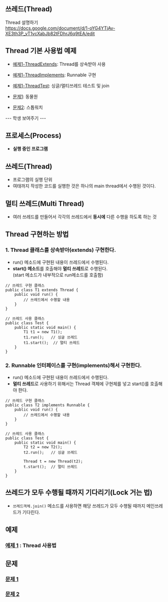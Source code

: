 ## 쓰레드(Thread)
Thread 설명하기  
https://docs.google.com/document/d/1-oYG4YTjAv-XE3th3P_vT1vcXabJb82tFDhrJ6q9tEA/edit

## Thread 기본 사용법 예제
- [예제1-ThreadExtends](ex01/ThreadExtends.java): Thread를 상속받아 사용
- [예제1-ThreadImplements](ex01/ThreadImplements.java): Runnable 구현
- [예제1-ThreadTest](ex01/ThreadTest.java): 싱글/멀티쓰레드 테스트 및 join

- [문제1](quiz01/README.md): 동물원
- [문제2](quiz02/README.md): 스톱워치

--- 학생 보여주기 ---
## 프로세스(Process)
- **실행 중인 프로그램**

## 쓰레드(Thread)
- 프로그램의 실행 단위
- 여태까지 작성한 코드를 실행한 것은 하나의 main thread에서 수행된 것이다.

## 멀티 쓰레드(Multi Thread)
- 여러 쓰레드를 만들어서 각각의 쓰레드에서 **동시에** 다른 수행을 하도록 하는 것

## Thread 구현하는 방법
### 1. Thread 클래스를 상속받아(extends) 구현한다.
- run() 메소드에 구현된 내용이 쓰레드에서 수행된다.
- **start() 메소드**를 호출해야 **멀티 쓰레드**로 수행된다.  
    (start 메소드가 내부적으로 run메소드를 호출함)
```
// 쓰레드 구현 클래스
public class T1 extends Thread {
    public void run() {
        // 쓰레드에서 수행할 내용
    }
}

// 쓰레드 사용 클래스
public class Test {
    public static void main() {
        T1 t1 = new T1();
        t1.run();   // 싱글 쓰레드
        t1.start();  // 멀티 쓰레드
    }
}
```

### 2. Runnable 인터페이스를 구현(implements)해서 구현한다.
- run() 메소드에 구현된 내용이 쓰레드에서 수행된다.
- **멀티 쓰레드**로 사용하기 위해서는 Thread 객체에 구현체를 넣고 start()를 호출해야 한다.
```
// 쓰레드 구현 클래스
public class T2 implements Runnable {
    public void run() {
        // 쓰레드에서 수행할 내용
    }
}

// 쓰레드 사용 클래스
public class Test {
    public static void main() {
        T2 t2 = new T2();
        t2.run();   // 싱글 쓰레드

        Thread t = new Thread(t2);
        t.start();  // 멀티 쓰레드
    }
}
```

## 쓰레드가 모두 수행될 때까지 기다리기(Lock 거는 법)
- `쓰레드객체.join()` 메소드를 사용하면 해당 쓰레드가 모두 수행될 때까지 메인쓰레드가 기다린다.

## 예제
### [예제 1](ex01) : Thread 사용법

## 문제
### [문제 1](quiz01/README.md)
### [문제 2](quiz02/README.md)
